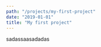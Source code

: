 ```yaml
---
path: "/projects/my-first-project"
date: "2019-01-01"
title: "My first project"
---
```


sadassaasadadas
